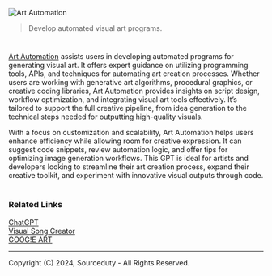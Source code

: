 ![Art Automation](https://github.com/user-attachments/assets/c0ff16b3-55a6-4ca5-913c-df151e4fb32e)

> Develop automated visual art programs.
#

[Art Automation](https://chatgpt.com/g/g-H32U3ZRmE-art-automation)  assists users in developing automated programs for generating visual art. It offers expert guidance on utilizing programming tools, APIs, and techniques for automating art creation processes. Whether users are working with generative art algorithms, procedural graphics, or creative coding libraries, Art Automation provides insights on script design, workflow optimization, and integrating visual art tools effectively. It’s tailored to support the full creative pipeline, from idea generation to the technical steps needed for outputting high-quality visuals.

With a focus on customization and scalability, Art Automation helps users enhance efficiency while allowing room for creative expression. It can suggest code snippets, review automation logic, and offer tips for optimizing image generation workflows. This GPT is ideal for artists and developers looking to streamline their art creation process, expand their creative toolkit, and experiment with innovative visual outputs through code.

#
### Related Links

[ChatGPT](https://github.com/sourceduty/ChatGPT)
<br>
[Visual Song Creator](https://github.com/sourceduty/Visual_Song_Creator)
<br>
[GOOG!E ART](https://github.com/sourceduty/GOOGIE_ART)

***
Copyright (C) 2024, Sourceduty - All Rights Reserved.
